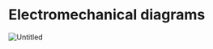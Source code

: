 Electromechanical diagrams
====

![Untitled](https://github.com/1Titanium/Preparation-for-the-season-2023/assets/141386214/35db296f-4654-4af0-9f28-0595cc9e156f)
